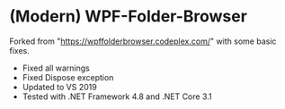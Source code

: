 # (Modern) WPF-Folder-Browser
Forked from "https://wpffolderbrowser.codeplex.com/" with some basic fixes.

- Fixed all warnings
- Fixed Dispose exception
- Updated to VS 2019
- Tested with .NET Framework 4.8 and .NET Core 3.1
